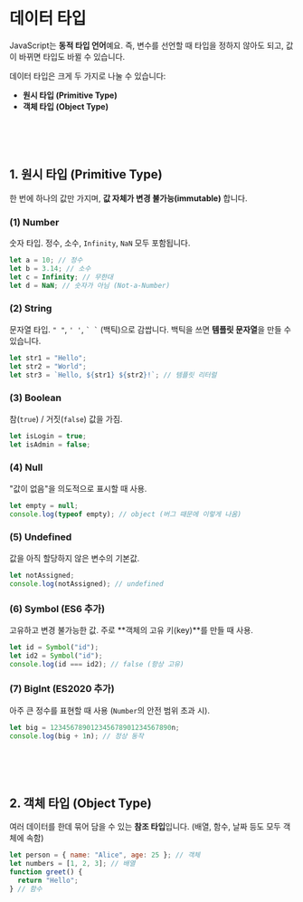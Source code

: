 # 데이터 타입

JavaScript는 **동적 타입 언어**예요.
즉, 변수를 선언할 때 타입을 정하지 않아도 되고, 값이 바뀌면 타입도 바뀔 수 있습니다.

데이터 타입은 크게 두 가지로 나눌 수 있습니다:

- **원시 타입 (Primitive Type)**
- **객체 타입 (Object Type)**

<br/>
<br/>
<br/>

## 1. 원시 타입 (Primitive Type)

한 번에 하나의 값만 가지며, **값 자체가 변경 불가능(immutable)** 합니다.

### (1) Number

숫자 타입. 정수, 소수, `Infinity`, `NaN` 모두 포함됩니다.

```javascript
let a = 10; // 정수
let b = 3.14; // 소수
let c = Infinity; // 무한대
let d = NaN; // 숫자가 아님 (Not-a-Number)
```

### (2) String

문자열 타입. `" "`, `' '`, `` ` ` `` (백틱)으로 감쌉니다.
백틱을 쓰면 **템플릿 문자열**을 만들 수 있습니다.

```javascript
let str1 = "Hello";
let str2 = "World";
let str3 = `Hello, ${str1} ${str2}!`; // 템플릿 리터럴
```

### (3) Boolean

참(`true`) / 거짓(`false`) 값을 가짐.

```javascript
let isLogin = true;
let isAdmin = false;
```

### (4) Null

"값이 없음"을 의도적으로 표시할 때 사용.

```javascript
let empty = null;
console.log(typeof empty); // object (버그 때문에 이렇게 나옴)
```

### (5) Undefined

값을 아직 할당하지 않은 변수의 기본값.

```javascript
let notAssigned;
console.log(notAssigned); // undefined
```

### (6) Symbol (ES6 추가)

고유하고 변경 불가능한 값. 주로 \*\*객체의 고유 키(key)\*\*를 만들 때 사용.

```javascript
let id = Symbol("id");
let id2 = Symbol("id");
console.log(id === id2); // false (항상 고유)
```

### (7) BigInt (ES2020 추가)

아주 큰 정수를 표현할 때 사용 (`Number`의 안전 범위 초과 시).

```javascript
let big = 123456789012345678901234567890n;
console.log(big + 1n); // 정상 동작
```

<br/>
<br/>
<br/>

## 2. 객체 타입 (Object Type)

여러 데이터를 한데 묶어 담을 수 있는 **참조 타입**입니다.
(배열, 함수, 날짜 등도 모두 객체에 속함)

```javascript
let person = { name: "Alice", age: 25 }; // 객체
let numbers = [1, 2, 3]; // 배열
function greet() {
  return "Hello";
} // 함수
```
